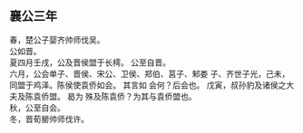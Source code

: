 ## 襄公三年
春，楚公子婴齐帅师伐吴。  
公如晋。  
夏四月壬戌，公及晋侯盟于长樗。 公至自晋。  
六月，公会单子、晋侯、宋公、卫侯、郑伯、莒子、邾娄
子、齐世子光，己未，同盟于鸡泽。陈侯使袁侨如会。 其言如
会何？后会也。 戊寅，叔孙豹及诸侯之大夫及陈袁侨盟。 曷为
殊及陈袁侨？为其与袁侨盟也。  
秋，公至自会。  
冬，晋荀罃帅师伐许。  

